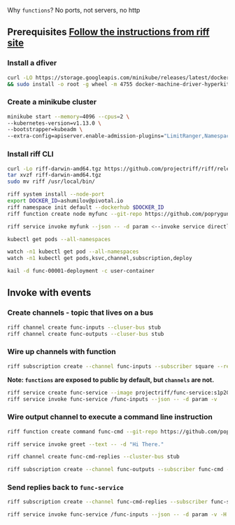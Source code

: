 Why `functions`?  No ports, not servers, no http

## Prerequisites [Follow the instructions from riff site](https://projectriff.io/docs/getting-started/minikube/)

### Install a dfiver

```bash
curl -LO https://storage.googleapis.com/minikube/releases/latest/docker-machine-driver-hyperkit \
&& sudo install -o root -g wheel -m 4755 docker-machine-driver-hyperkit /usr/local/bin/
```

### Create a minikube cluster

```bash
minikube start --memory=4096 --cpus=2 \
--kubernetes-version=v1.13.0 \
--bootstrapper=kubeadm \
--extra-config=apiserver.enable-admission-plugins="LimitRanger,NamespaceExists,NamespaceLifecycle,ResourceQuota,ServiceAccount,DefaultStorageClass,MutatingAdmissionWebhook"
```

### Install riff CLI

```bash
curl -Lo riff-darwin-amd64.tgz https://github.com/projectriff/riff/releases/download/v0.2.0/riff-darwin-amd64.tgz
tar xvzf riff-darwin-amd64.tgz
sudo mv riff /usr/local/bin/
```

```bash
riff system install --node-port
export DOCKER_ID=ashumilov@pivotal.io
riff namespace init default --dockerhub $DOCKER_ID
riff function create node myfunc --git-repo https://github.com/poprygun/mufunc --image gcr.io/${GCP_PROJECT}/myfunc --verbose --artifact square.js

riff service invoke myfunk --json -- -d param <--invoke service directly
```

```bash
kubectl get pods --all-namespaces

watch -n1 kubectl get pod --all-namespaces
watch -n1 kubectl get pods,ksvc,channel,subscription,deploy

kail -d func-00001-deployment -c user-container
```

## Invoke with events

### Create channels - topic that lives on a bus
```bash
riff channel create func-inputs --cluser-bus stub
riff channel create func-outputs --cluser-bus stub
```

### Wire up channels with function
```bash
riff subscription create --channel func-inputs --subscriber square --reply-to func-outputs
```

**Note: `functions` are exposed to public by default, but `channels` are not.**

```bash
riff service create func-service --image projectriff/func-service:s1p2018 <-- figure this out
riff service invoke func-service /func-inputs --json -- -d param -v 
```

### Wire output channel to execute a command line instruction

```bash
riff function create command func-cmd --git-repo https://github.com/poprygun/mufunc-cmd --image gcr.io/${GCP_PROJECT}/myfunc-cmd --verbose --artifact echo.sh

riff service invoke greet --text -- -d "Hi There."

riff channel create func-cmd-replies --cluster-bus stub

riff subscription create --channel func-outputs --subscriber func-cmd --reply-to func-cmd-replies
```

### Send replies back to `func-service`

```bash
riff subscription create --channel func-cmd-replies --subscriber func-service

riff service invoke func-service /func-inputs --json -- -d param -v -H "Knative-Blocking-Request:true"
```